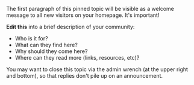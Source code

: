 The first paragraph of this pinned topic will be visible as a welcome message to all new visitors on your homepage. It's important!

**Edit this** into a brief description of your community:

- Who is it for?
- What can they find here?
- Why should they come here?
- Where can they read more (links, resources, etc)?

You may want to close this topic via the admin wrench (at the upper right and bottom), so that replies don't pile up on an announcement.